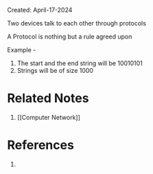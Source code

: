 Created: April-17-2024

Two devices talk to each other through protocols

A Protocol is nothing but a rule agreed upon

Example -

1. The start and the end string will be 10010101
2. Strings will be of size 1000

# Related Notes

1. [[Computer Network]]
# References

1. 